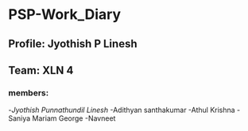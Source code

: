 # PSP-Work_Diary

## Profile: Jyothish P Linesh 

## Team: XLN 4 

### members:

-*Jyothish Punnathundil Linesh*
-Adithyan santhakumar
-Athul Krishna
-Saniya Mariam George
-Navneet


